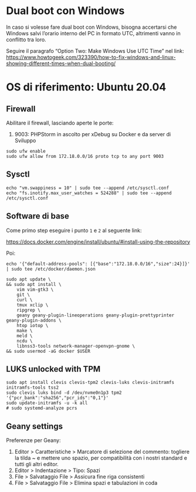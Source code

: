 # Dual boot con Windows

In caso si volesse fare dual boot con Windows, bisogna accertarsi che Windows salvi l’orario interno del PC in formato UTC, altrimenti vanno in conflitto tra loro.

Seguire il paragrafo “Option Two: Make Windows Use UTC Time” nel link:
https://www.howtogeek.com/323390/how-to-fix-windows-and-linux-showing-different-times-when-dual-booting/

# OS di riferimento: Ubuntu 20.04

## Firewall

Abilitare il firewall, lasciando aperte le porte:

1. 9003: PHPStorm in ascolto per xDebug su Docker e da server di Sviluppo

```console
sudo ufw enable
sudo ufw allow from 172.18.0.0/16 proto tcp to any port 9003
```

## Sysctl

```console
echo "vm.swappiness = 10" | sudo tee --append /etc/sysctl.conf
echo "fs.inotify.max_user_watches = 524288" | sudo tee --append /etc/sysctl.conf
```

## Software di base

Come primo step eseguire i punto `1` e `2` al seguente link:

https://docs.docker.com/engine/install/ubuntu/#install-using-the-repository

Poi:

```console
echo '{"default-address-pools": [{"base":"172.18.0.0/16","size":24}]}' | sudo tee /etc/docker/daemon.json
```

```console
sudo apt update \
&& sudo apt install \
    vim vim-gtk3 \
    git \
    curl \
    tmux xclip \
    ripgrep \
    geany geany-plugin-lineoperations geany-plugin-prettyprinter geany-plugin-addons \
    htop iotop \
    make \
    meld \
    ncdu \
    libnss3-tools network-manager-openvpn-gnome \
&& sudo usermod -aG docker $USER
```

## LUKS unlocked with TPM

```console
sudo apt install clevis clevis-tpm2 clevis-luks clevis-initramfs initramfs-tools tss2
sudo clevis luks bind -d /dev/nvme0n1p3 tpm2 '{"pcr_bank":"sha256","pcr_ids":"0,1"}'
sudo update-initramfs -u -k all
# sudo systemd-analyze pcrs
```

## Geany settings

Preferenze per Geany:

1. Editor > Caratteristiche > Marcatore di selezione del commento: togliere la tilda ~ e mettere
uno spazio, per compatibilità con i nostri standard e tutti gli altri editor.
2. Editor > Indentazione > Tipo: Spazi
3. File > Salvataggio File > Assicura fine riga consistenti
4. File > Salvataggio File > Elimina spazi e tabulazioni in coda
